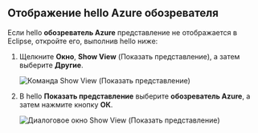 ## <a name="display-hello-azure-explorer-view"></a>Отображение hello Azure обозревателя

Если hello **обозреватель Azure** представление не отображается в Eclipse, откройте его, выполнив hello ниже:

1. Щелкните **Окно**, **Show View** (Показать представление), а затем выберите **Другие**.

   ![Команда Show View (Показать представление)](./media/azure-toolkit-for-eclipse-show-azure-explorer/show-az-exp-01.png)

2. В hello **Показать представление** выберите **обозреватель Azure**, а затем нажмите кнопку **ОК**.

   ![Диалоговое окно Show View (Показать представление)](./media/azure-toolkit-for-eclipse-show-azure-explorer/show-az-exp-02.png)

